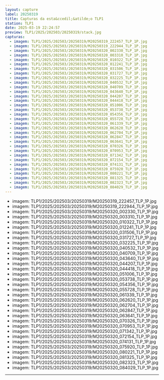 ```yaml
---
layout: capture
label: 20250319
title: Capturas da esta&ccedil;&atilde;o TLP1
station: TLP1
date: 2025-03-19 22:24:57
preview: TLP1/2025/202503/20250319/stack.jpg
capturas:
  - imagem: TLP1/2025/202503/20250319/M20250319_222457_TLP_1P.jpg
  - imagem: TLP1/2025/202503/20250319/M20250319_222944_TLP_1P.jpg
  - imagem: TLP1/2025/202503/20250319/M20250320_002330_TLP_1P.jpg
  - imagem: TLP1/2025/202503/20250319/M20250320_003310_TLP_1P.jpg
  - imagem: TLP1/2025/202503/20250319/M20250320_010322_TLP_1P.jpg
  - imagem: TLP1/2025/202503/20250319/M20250320_012241_TLP_1P.jpg
  - imagem: TLP1/2025/202503/20250319/M20250320_031506_TLP_1P.jpg
  - imagem: TLP1/2025/202503/20250319/M20250320_031727_TLP_1P.jpg
  - imagem: TLP1/2025/202503/20250319/M20250320_032225_TLP_1P.jpg
  - imagem: TLP1/2025/202503/20250319/M20250320_040532_TLP_1P.jpg
  - imagem: TLP1/2025/202503/20250319/M20250320_040709_TLP_1P.jpg
  - imagem: TLP1/2025/202503/20250319/M20250320_043640_TLP_1P.jpg
  - imagem: TLP1/2025/202503/20250319/M20250320_044207_TLP_1P.jpg
  - imagem: TLP1/2025/202503/20250319/M20250320_044418_TLP_1P.jpg
  - imagem: TLP1/2025/202503/20250319/M20250320_051006_TLP_1P.jpg
  - imagem: TLP1/2025/202503/20250319/M20250320_053738_TLP_1P.jpg
  - imagem: TLP1/2025/202503/20250319/M20250320_054356_TLP_1P.jpg
  - imagem: TLP1/2025/202503/20250319/M20250320_055728_TLP_1P.jpg
  - imagem: TLP1/2025/202503/20250319/M20250320_061339_TLP_1P.jpg
  - imagem: TLP1/2025/202503/20250319/M20250320_062620_TLP_1P.jpg
  - imagem: TLP1/2025/202503/20250319/M20250320_062704_TLP_1P.jpg
  - imagem: TLP1/2025/202503/20250319/M20250320_062847_TLP_1P.jpg
  - imagem: TLP1/2025/202503/20250319/M20250320_063641_TLP_1P.jpg
  - imagem: TLP1/2025/202503/20250319/M20250320_070326_TLP_1P.jpg
  - imagem: TLP1/2025/202503/20250319/M20250320_070953_TLP_1P.jpg
  - imagem: TLP1/2025/202503/20250319/M20250320_071342_TLP_1P.jpg
  - imagem: TLP1/2025/202503/20250319/M20250320_072154_TLP_1P.jpg
  - imagem: TLP1/2025/202503/20250319/M20250320_074131_TLP_1P.jpg
  - imagem: TLP1/2025/202503/20250319/M20250320_075920_TLP_1P.jpg
  - imagem: TLP1/2025/202503/20250319/M20250320_080221_TLP_1P.jpg
  - imagem: TLP1/2025/202503/20250319/M20250320_081325_TLP_1P.jpg
  - imagem: TLP1/2025/202503/20250319/M20250320_082323_TLP_1P.jpg
  - imagem: TLP1/2025/202503/20250319/M20250320_084029_TLP_1P.jpg
---
```

  - imagem: TLP1/2025/202503/20250319/M20250319_222457_TLP_1P.jpg
  - imagem: TLP1/2025/202503/20250319/M20250319_222944_TLP_1P.jpg
  - imagem: TLP1/2025/202503/20250319/M20250320_002330_TLP_1P.jpg
  - imagem: TLP1/2025/202503/20250319/M20250320_003310_TLP_1P.jpg
  - imagem: TLP1/2025/202503/20250319/M20250320_010322_TLP_1P.jpg
  - imagem: TLP1/2025/202503/20250319/M20250320_012241_TLP_1P.jpg
  - imagem: TLP1/2025/202503/20250319/M20250320_031506_TLP_1P.jpg
  - imagem: TLP1/2025/202503/20250319/M20250320_031727_TLP_1P.jpg
  - imagem: TLP1/2025/202503/20250319/M20250320_032225_TLP_1P.jpg
  - imagem: TLP1/2025/202503/20250319/M20250320_040532_TLP_1P.jpg
  - imagem: TLP1/2025/202503/20250319/M20250320_040709_TLP_1P.jpg
  - imagem: TLP1/2025/202503/20250319/M20250320_043640_TLP_1P.jpg
  - imagem: TLP1/2025/202503/20250319/M20250320_044207_TLP_1P.jpg
  - imagem: TLP1/2025/202503/20250319/M20250320_044418_TLP_1P.jpg
  - imagem: TLP1/2025/202503/20250319/M20250320_051006_TLP_1P.jpg
  - imagem: TLP1/2025/202503/20250319/M20250320_053738_TLP_1P.jpg
  - imagem: TLP1/2025/202503/20250319/M20250320_054356_TLP_1P.jpg
  - imagem: TLP1/2025/202503/20250319/M20250320_055728_TLP_1P.jpg
  - imagem: TLP1/2025/202503/20250319/M20250320_061339_TLP_1P.jpg
  - imagem: TLP1/2025/202503/20250319/M20250320_062620_TLP_1P.jpg
  - imagem: TLP1/2025/202503/20250319/M20250320_062704_TLP_1P.jpg
  - imagem: TLP1/2025/202503/20250319/M20250320_062847_TLP_1P.jpg
  - imagem: TLP1/2025/202503/20250319/M20250320_063641_TLP_1P.jpg
  - imagem: TLP1/2025/202503/20250319/M20250320_070326_TLP_1P.jpg
  - imagem: TLP1/2025/202503/20250319/M20250320_070953_TLP_1P.jpg
  - imagem: TLP1/2025/202503/20250319/M20250320_071342_TLP_1P.jpg
  - imagem: TLP1/2025/202503/20250319/M20250320_072154_TLP_1P.jpg
  - imagem: TLP1/2025/202503/20250319/M20250320_074131_TLP_1P.jpg
  - imagem: TLP1/2025/202503/20250319/M20250320_075920_TLP_1P.jpg
  - imagem: TLP1/2025/202503/20250319/M20250320_080221_TLP_1P.jpg
  - imagem: TLP1/2025/202503/20250319/M20250320_081325_TLP_1P.jpg
  - imagem: TLP1/2025/202503/20250319/M20250320_082323_TLP_1P.jpg
  - imagem: TLP1/2025/202503/20250319/M20250320_084029_TLP_1P.jpg
---
